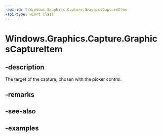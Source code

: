 ```yaml
---
-api-id: T:Windows.Graphics.Capture.GraphicsCaptureItem
-api-type: winrt class
---
```


<!-- Class syntax.
public class GraphicsCaptureItem 
-->

# Windows.Graphics.Capture.GraphicsCaptureItem

## -description

The target of the capture, chosen with the picker control.

## -remarks

## -see-also

## -examples

